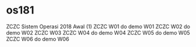 # os181
ZCZC Sistem Operasi 2018 Awal (1)
ZCZC W01 do demo W01
ZCZC W02 do demo W02
ZCZC W03 
ZCZC W04 do demo W04
ZCZC W05 do demo W05
ZCZC W06 do demo W06
